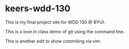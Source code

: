 # keers-wdd-130
This is my final project site for WDD 130 @ BYUI.

This is a love in class demo of git using the command line.

This is another edit to show commiting via vim.